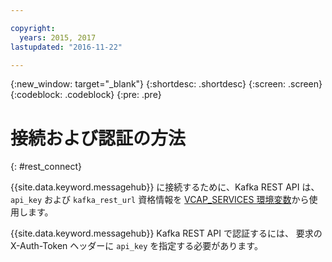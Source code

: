 ```yaml
---

copyright:
  years: 2015, 2017
lastupdated: "2016-11-22"

---
```


{:new_window: target="_blank"}
{:shortdesc: .shortdesc}
{:screen: .screen}
{:codeblock: .codeblock}
{:pre: .pre}

# 接続および認証の方法
{: #rest_connect}

{{site.data.keyword.messagehub}} に接続するために、Kafka REST API は、<code>api_key</code> および <code>kafka_rest_url</code> 資格情報を [VCAP_SERVICES 環境変数](/docs/services/MessageHub/messagehub071.html)から使用します。

{{site.data.keyword.messagehub}} Kafka REST API で認証するには、
要求の X-Auth-Token ヘッダーに <code>api_key</code> を指定する必要があります。
